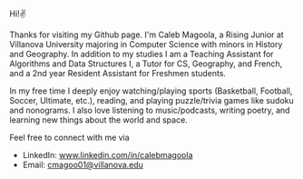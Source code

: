 Hi!✌️

Thanks for visiting my Github page. I'm Caleb Magoola, a Rising Junior at Villanova University majoring in Computer Science with minors in History and Geography. In addition to my studies I am a Teaching Assistant for Algorithms and Data Structures I, a Tutor for CS, Geography, and French, and a 2nd year Resident Assistant for Freshmen students.

In my free time I deeply enjoy watching/playing sports (Basketball, Football, Soccer, Ultimate, etc.), reading, and playing puzzle/trivia games like sudoku and nonograms. I also love listening to music/podcasts, writing poetry, and learning new things about the world and space.

Feel free to connect with me via 
- LinkedIn: www.linkedin.com/in/calebmagoola
- Email: cmagoo01@villanova.edu
